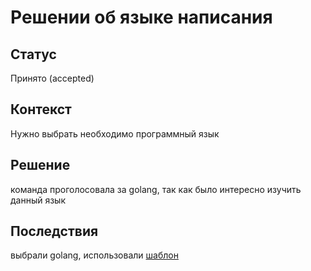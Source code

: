 # Решении об языке написания

## Статус

Принято (accepted)

## Контекст

Нужно выбрать необходимо программный язык

## Решение

команда проголосовала за golang, так как было интересно 
изучить данный язык

## Последствия

выбрали golang, использовали [шаблон](https://github.com/golang-standards/project-layout)